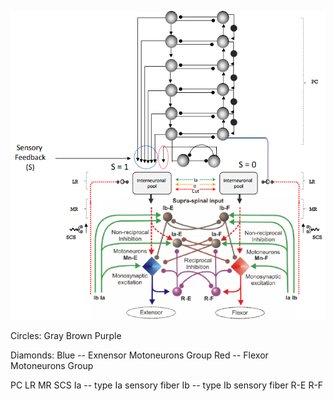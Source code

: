[spinal-cord-diagram]: spinal-cord.png

![Spinal Cord Diagram][spinal-cord-diagram]

Circles:
Gray
Brown
Purple

Diamonds:
Blue -- Exnensor Motoneurons Group
Red -- Flexor Motoneurons Group

PC
LR
MR
SCS
Ia -- type Ia sensory fiber
Ib -- type Ib sensory fiber
R-E
R-F